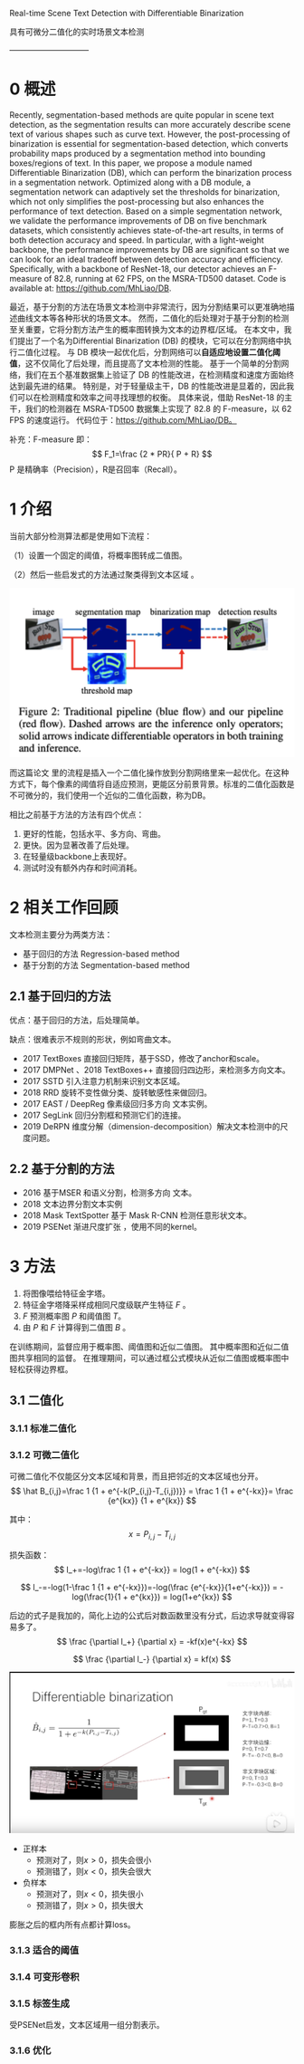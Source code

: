 
Real-time Scene Text Detection with Differentiable Binarization

具有可微分二值化的实时场景文本检测

——————————



# 0 概述

Recently, segmentation-based methods are quite popular in scene text detection, as the segmentation results can more accurately describe scene text of various shapes such as curve text. However, the post-processing of binarization is essential for segmentation-based detection, which converts probability maps produced by a segmentation method into bounding boxes/regions of text. In this paper, we propose a module named Differentiable Binarization (DB), which can perform the binarization process in a segmentation network. Optimized along with a DB module, a segmentation network can adaptively set the thresholds for binarization, which not only simplifies the post-processing but also enhances the performance of text detection. Based on a simple segmentation network, we validate the performance improvements of DB on five benchmark datasets, which consistently achieves state-of-the-art results, in terms of both detection accuracy and speed. In particular, with a light-weight backbone, the performance improvements by DB are significant so that we can look for an ideal tradeoff between detection accuracy and efficiency. Specifically, with a backbone of ResNet-18, our detector achieves an F-measure of 82.8, running at 62 FPS, on the MSRA-TD500 dataset. Code is available at: https://github.com/MhLiao/DB.

最近，基于分割的方法在场景文本检测中非常流行，因为分割结果可以更准确地描述曲线文本等各种形状的场景文本。
然而，二值化的后处理对于基于分割的检测至关重要，它将分割方法产生的概率图转换为文本的边界框/区域。
在本文中，我们提出了一个名为Differential Binarization (DB) 的模块，它可以在分割网络中执行二值化过程。
与 DB 模块一起优化后，分割网络可以**自适应地设置二值化阈值**，这不仅简化了后处理，而且提高了文本检测的性能。
基于一个简单的分割网络，我们在五个基准数据集上验证了 DB 的性能改进，在检测精度和速度方面始终达到最先进的结果。
特别是，对于轻量级主干，DB 的性能改进是显着的，因此我们可以在检测精度和效率之间寻找理想的权衡。
具体来说，借助 ResNet-18 的主干，我们的检测器在 MSRA-TD500 数据集上实现了 82.8 的 F-measure，以 62 FPS 的速度运行。
代码位于：https://github.com/MhLiao/DB。

补充：F-measure 即：
$$
F_1=\frac {2 * PR}{ P + R}
$$
P 是精确率（Precision），R是召回率（Recall）。



# 1 介绍

当前大部分检测算法都是使用如下流程：

（1）设置一个固定的阈值，将概率图转成二值图。

（2）然后一些启发式的方法通过聚类得到文本区域 。

![image-20200821113749771](assets/image-20200821113749771.png)

而这篇论文 里的流程是插入一个二值化操作放到分割网络里来一起优化。在这种方式下，每个像素的阈值将自适应预测，更能区分前景背景。标准的二值化函数是不可微分的，我们使用一个近似的二值化函数，称为DB。

相比之前基于方法的方法有四个优点：

1. 更好的性能，包括水平、多方向、弯曲。
2. 更快。因为显著改善了后处理。
3. 在轻量级backbone上表现好。
4. 测试时没有额外内存和时间消耗。



# 2 相关工作回顾

文本检测主要分为两类方法：
- 基于回归的方法 Regression-based method
- 基于分割的方法 Segmentation-based method

## 2.1 基于回归的方法

优点：基于回归的方法，后处理简单。

缺点：很难表示不规则的形状，例如弯曲文本。

- 2017 TextBoxes 直接回归矩阵，基于SSD，修改了anchor和scale。
- 2017 DMPNet 、2018 TextBoxes++ 直接回归四边形，来检测多方向文本。
- 2017 SSTD 引入注意力机制来识别文本区域。
- 2018 RRD 旋转不变性做分类、旋转敏感性来做回归。
- 2017 EAST / DeepReg 像素级回归多方向 文本实例。
- 2017 SegLink 回归分割框和预测它们的连接。
- 2019 DeRPN 维度分解（dimension-decomposition）解决文本检测中的尺度问题。



## 2.2 基于分割的方法

- 2016 基于MSER 和语义分割，检测多方向 文本。
- 2018 文本边界分割文本实例
- 2018 Mask TextSpotter 基于 Mask R-CNN 检测任意形状文本。
- 2019 PSENet 渐进尺度扩张 ，使用不同的kernel。 

# 3 方法



1. 将图像喂给特征金字塔。
2. 特征金字塔降采样成相同尺度级联产生特征 $F$ 。
3. $F$ 预测概率图 $P$ 和阈值图 $T$。
4. 由 $P$ 和 $F$ 计算得到二值图 $B$ 。

在训练期间，监督应用于概率图、阈值图和近似二值图。 其中概率图和近似二值图共享相同的监督。
在推理期间，可以通过框公式模块从近似二值图或概率图中轻松获得边界框。

## 3.1 二值化

### 3.1.1 标准二值化

### 3.1.2 可微二值化

可微二值化不仅能区分文本区域和背景，而且把邻近的文本区域也分开。
$$
\hat B_{i,j}=\frac 1 {1 + e^{-k(P_{i,j}-T_{i,j})}} = \frac 1 {1 + e^{-kx}}= \frac {e^{kx}} {1 + e^{kx}}
$$


其中：
$$
x =P_{i,j}-T_{i,j}
$$


损失函数：
$$
l_+=-log\frac 1 {1 + e^{-kx}} 
= log(1 + e^{-kx})
$$

$$
l_-=-log(1-\frac 1 {1 + e^{-kx}})=-log(\frac {e^{-kx}}{1+e^{-kx}}) = -log(\frac{1}{1 + e^{kx}}) = log(1+e^{kx})
$$





后边的式子是我加的，简化上边的公式后对数函数里没有分式，后边求导就变得容易多了。
$$
\frac {\partial l_+} {\partial x} = -kf(x)e^{-kx}
$$

$$
\frac {\partial l_-} {\partial x} = kf(x)
$$


![](assets/dbnet_bin.png)

- 正样本
  - 预测对了，则$x>0$，损失会很小
  - 预测错了，则$x<0$，损失会很大
- 负样本
  - 预测对了，则$x<0$，损失很小
  - 预测错了，则$x>0$，损失很大

膨胀之后的框内所有点都计算loss。

### 3.1.3 适合的阈值

### 3.1.4 可变形卷积

### 3.1.5 标签生成 

受PSENet启发，文本区域用一组分割表示。

### 3.1.6 优化

